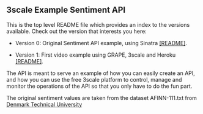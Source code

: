 ## 3scale Example Sentiment API

This is the top level README file which provides an index to the versions available. Check out the version that interests you here: 

 * Version 0: Original Sentiment API example, using Sinatra <a href="version_0/README.md">[README]</a>.

 * Version 1: First video example using GRAPE, 3scale and Heroku <a href="version_1/README.md">[README]</a>.

The API is meant to serve an example of how you can easily create an API, and how you can use the free 3scale platform to control, manage and monitor the operations of the API so that you only have to do the fun part.

The original sentiment values are taken from the dataset AFINN-111.txt from [Denmark Technical University](http://www2.imm.dtu.dk/pubdb/views/publication_details.php?id=6010)